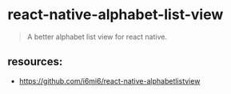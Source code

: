 # react-native-alphabet-list-view
> A better alphabet list view for react native.


## resources:
+ https://github.com/i6mi6/react-native-alphabetlistview
